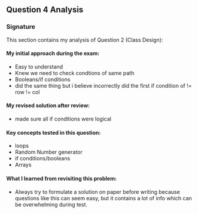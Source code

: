 ## Question 4 Analysis
### Signature

This section contains my analysis of Question 2 (Class Design):

#### My initial approach during the exam:
- Easy to understand
- Knew we need to check condtions of same path
- Booleans/if conditions
- did the same thing but i believe incorrectly did the first if condition of != row != col
  
#### My revised solution after review:
- made sure all if conditions were logical
  
#### Key concepts tested in this question:
- loops
- Random Number generator
- if conditions/booleans
- Arrays
  
#### What I learned from revisiting this problem:
- Always try to formulate a solution on paper before writing because questions like this can seem easy, but it contains a lot of info which can be overwhelming during test.

